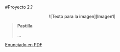 #Proyecto 2.?

<center>
![Texto para la imagen][Imagen1]
</center>

> **Pastilla**
>
> ...

[Enunciado en PDF][PDF]

[Imagen1]: https://raw.githubusercontent.com/gobstones/proyectos-jr/master/Proyectos/Cap.2/Image1-small.png "Tableros inicial y final: partiendo del primero, tenés que conseguir hacer el segundo"

[PDF]: https://raw.githubusercontent.com/gobstones/proyectos-jr/master/Proyectos/Cap.2/description.pdf "Enunciado de '??' en PDF"
